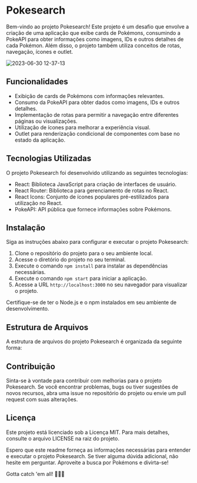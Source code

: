 # Pokesearch

Bem-vindo ao projeto Pokesearch! Este projeto é um desafio que envolve a criação de uma aplicação que exibe cards de Pokémons, consumindo a PokeAPI para obter informações como imagens, IDs e outros detalhes de cada Pokémon. Além disso, o projeto também utiliza conceitos de rotas, navegação, ícones e outlet.

![2023-06-30 12-37-13](https://github.com/leonardorimes/pokeSearch/assets/67798915/4dd76d67-aee3-4515-af34-b4d1174d499d)

## Funcionalidades

- Exibição de cards de Pokémons com informações relevantes.
- Consumo da PokeAPI para obter dados como imagens, IDs e outros detalhes.
- Implementação de rotas para permitir a navegação entre diferentes páginas ou visualizações.
- Utilização de ícones para melhorar a experiência visual.
- Outlet para renderização condicional de componentes com base no estado da aplicação.

## Tecnologias Utilizadas

O projeto Pokesearch foi desenvolvido utilizando as seguintes tecnologias:

- React: Biblioteca JavaScript para criação de interfaces de usuário.
- React Router: Biblioteca para gerenciamento de rotas no React.
- React Icons: Conjunto de ícones populares pré-estilizados para utilização no React.
- PokeAPI: API pública que fornece informações sobre Pokémons.

## Instalação

Siga as instruções abaixo para configurar e executar o projeto Pokesearch:

1. Clone o repositório do projeto para o seu ambiente local.
2. Acesse o diretório do projeto no seu terminal.
3. Execute o comando `npm install` para instalar as dependências necessárias.
4. Execute o comando `npm start` para iniciar a aplicação.
5. Acesse a URL `http://localhost:3000` no seu navegador para visualizar o projeto.

Certifique-se de ter o Node.js e o npm instalados em seu ambiente de desenvolvimento.

## Estrutura de Arquivos

A estrutura de arquivos do projeto Pokesearch é organizada da seguinte forma:

## Contribuição
Sinta-se à vontade para contribuir com melhorias para o projeto Pokesearch. Se você encontrar problemas, bugs ou tiver sugestões de novos recursos, abra uma issue no repositório do projeto ou envie um pull request com suas alterações.

## Licença
Este projeto está licenciado sob a Licença MIT. Para mais detalhes, consulte o arquivo LICENSE na raiz do projeto.

Espero que este readme forneça as informações necessárias para entender e executar o projeto Pokesearch. Se tiver alguma dúvida adicional, não hesite em perguntar. Aproveite a busca por Pokémons e divirta-se!

Gotta catch 'em all! 🚀🔥🔥
